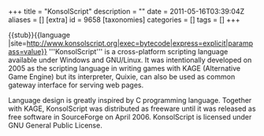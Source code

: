 +++
title = "KonsolScript"
description = ""
date = 2011-05-16T03:39:04Z
aliases = []
[extra]
id = 9658
[taxonomies]
categories = []
tags = []
+++

{{stub}}{{language
|site=http://www.konsolscript.org|exec=bytecode|express=explicit|parampass=value}}
'''KonsolScript''' is a cross-platform scripting language available under Windows and GNU/Linux.  It was intentionally developed on 2005 as the scripting language in writing games with KAGE (Alternative Game Engine) but its interpreter, Quixie, can also be used as common gateway interface for serving web pages.

Language design is greatly inspired by C programming language. Together with KAGE, KonsolScript was distributed as freeware until it was released as free software in SourceForge on April 2006. KonsolScript is licensed under GNU General Public License.
